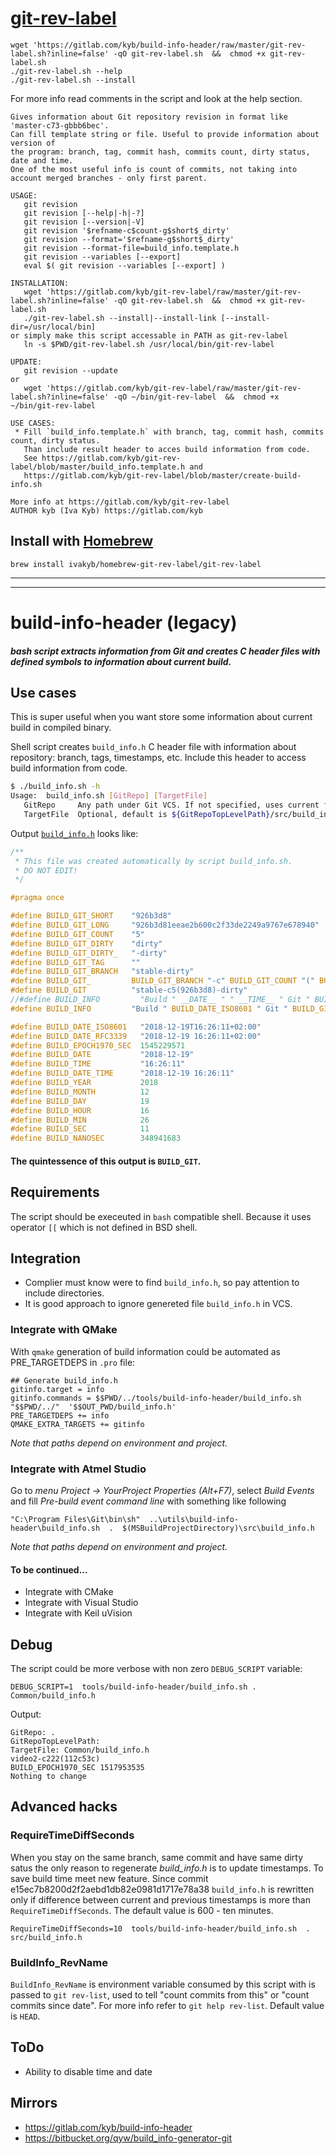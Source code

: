 # [git-rev-label](git-rev-label.sh) 
```
wget 'https://gitlab.com/kyb/build-info-header/raw/master/git-rev-label.sh?inline=false' -qO git-rev-label.sh  &&  chmod +x git-rev-label.sh
./git-rev-label.sh --help
./git-rev-label.sh --install
```
For more info read comments in the script and look at the help section.
```
Gives information about Git repository revision in format like 'master-c73-gbbb6bec'.
Can fill template string or file. Useful to provide information about version of
the program: branch, tag, commit hash, commits count, dirty status, date and time.
One of the most useful info is count of commits, not taking into account merged branches - only first parent.

USAGE:
   git revision
   git revision [--help|-h|-?]
   git revision [--version|-V]
   git revision '$refname-c$count-g$short$_dirty'
   git revision --format='$refname-g$short$_dirty'
   git revision --format-file=build_info.template.h
   git revision --variables [--export]
   eval $( git revision --variables [--export] )

INSTALLATION:
   wget 'https://gitlab.com/kyb/git-rev-label/raw/master/git-rev-label.sh?inline=false' -qO git-rev-label.sh  &&  chmod +x git-rev-label.sh
   ./git-rev-label.sh --install|--install-link [--install-dir=/usr/local/bin]
or simply make this script accessable in PATH as git-rev-label
   ln -s $PWD/git-rev-label.sh /usr/local/bin/git-rev-label

UPDATE:
   git revision --update
or
   wget 'https://gitlab.com/kyb/git-rev-label/raw/master/git-rev-label.sh?inline=false' -qO ~/bin/git-rev-label  &&  chmod +x ~/bin/git-rev-label

USE CASES:
 * Fill `build_info.template.h` with branch, tag, commit hash, commits count, dirty status.
   Than include result header to acces build information from code.
   See https://gitlab.com/kyb/git-rev-label/blob/master/build_info.template.h and
   https://gitlab.com/kyb/git-rev-label/blob/master/create-build-info.sh

More info at https://gitlab.com/kyb/git-rev-label
AUTHOR kyb (Iva Kyb) https://gitlab.com/kyb
```

## Install with [Homebrew](https://brew.sh)
```
brew install ivakyb/homebrew-git-rev-label/git-rev-label
```

-----------------------
-----------------------


# build-info-header (legacy)
##### bash script extracts information from Git and creates C header files with defined symbols to information about current build.

## Use cases
This is super useful when you want store some information about current build in compiled binary.


Shell script creates `build_info.h` C header file with information about repository: branch, tags, timestamps, etc.
Include this header to access build information from code.

```sh
$ ./build_info.sh -h
Usage:  build_info.sh [GitRepo] [TargetFile]
   GitRepo     Any path under Git VCS. If not specified, uses current folder
   TargetFile  Optional, default is ${GitRepoTopLevelPath}/src/build_info.h

```


Output [`build_info.h`](build_info.example.h) looks like:

```C
/**
 * This file was created automatically by script build_info.sh.
 * DO NOT EDIT! 
 */

#pragma once

#define BUILD_GIT_SHORT    "926b3d8"
#define BUILD_GIT_LONG     "926b3d81eeae2b600c2f33de2249a9767e678940"
#define BUILD_GIT_COUNT    "5"
#define BUILD_GIT_DIRTY    "dirty"
#define BUILD_GIT_DIRTY_   "-dirty"
#define BUILD_GIT_TAG      ""
#define BUILD_GIT_BRANCH   "stable-dirty"
#define BUILD_GIT_         BUILD_GIT_BRANCH "-c" BUILD_GIT_COUNT "(" BUILD_GIT_SHORT ")" BUILD_GIT_DIRTY_
#define BUILD_GIT          "stable-c5(926b3d8)-dirty"
//#define BUILD_INFO         "Build " __DATE__ " " __TIME__ " Git " BUILD_GIT
#define BUILD_INFO         "Build " BUILD_DATE_ISO8601 " Git " BUILD_GIT

#define BUILD_DATE_ISO8601   "2018-12-19T16:26:11+02:00"
#define BUILD_DATE_RFC3339   "2018-12-19 16:26:11+02:00"
#define BUILD_EPOCH1970_SEC  1545229571 
#define BUILD_DATE           "2018-12-19"
#define BUILD_TIME           "16:26:11"
#define BUILD_DATE_TIME      "2018-12-19 16:26:11"
#define BUILD_YEAR           2018
#define BUILD_MONTH          12
#define BUILD_DAY            19
#define BUILD_HOUR           16
#define BUILD_MIN            26
#define BUILD_SEC            11
#define BUILD_NANOSEC        348941683
```
#### The quintessence of this output is **`BUILD_GIT`**.

## Requirements
The script should be execeuted in `bash` compatible shell. Because it uses operator `[[` which is not defined in BSD shell.

## Integration
* Complier must know were to find `build_info.h`, so pay attention to include directories.
* It is good approach to ignore genereted file `build_info.h` in VCS.

### Integrate with QMake
With `qmake` generation of build information could be automated as PRE_TARGETDEPS in `.pro` file:
```
## Generate build_info.h
gitinfo.target = info
gitinfo.commands = $$PWD/../tools/build-info-header/build_info.sh  "$$PWD/../"  '$$OUT_PWD/build_info.h'
PRE_TARGETDEPS += info
QMAKE_EXTRA_TARGETS += gitinfo
```
*Note that paths depend on environment and project.*

### Integrate with Atmel Studio
Go to *menu Project -> YourProject Properties (Alt+F7)*, select *Build Events* and fill *Pre-build event command line* with something like following
```
"C:\Program Files\Git\bin\sh"  ..\utils\build-info-header\build_info.sh  .  $(MSBuildProjectDirectory)\src\build_info.h 
```
*Note that paths depend on environment and project.*

#### To be continued...
* Integrate with CMake
* Integrate with Visual Studio
* Integrate with Keil uVision


## Debug
The script could be more verbose with non zero `DEBUG_SCRIPT` variable:
```
DEBUG_SCRIPT=1  tools/build-info-header/build_info.sh . Common/build_info.h
```
Output:
```
GitRepo: .
GitRepoTopLevelPath:
TargetFile: Common/build_info.h
video2-c222(112c53c)
BUILD_EPOCH1970_SEC 1517953535
Nothing to change
```

## Advanced hacks
### RequireTimeDiffSeconds
When you stay on the same branch, same commit and have same dirty satus the only reason 
to regenerate *build_info.h* is to update timestamps. To save build time meet new feature.
Since commit e15ec7b8200d2f2aebd1db82e0981d1717e78a38 `build_info.h` is rewritten only if difference between 
current and previous timestamps is more than `RequireTimeDiffSeconds`. The default value is 600 - ten minutes.
```
RequireTimeDiffSeconds=10  tools/build-info-header/build_info.sh  .  src/build_info.h
```

### BuildInfo_RevName
`BuildInfo_RevName` is environment variable consumed by this script with is passed to `git rev-list`,
used to tell "count commits from this" or "count commits since date". For more info refer to `git help rev-list`.
Default value is `HEAD`.


## ToDo
* Ability to disable time and date


## Mirrors
* https://gitlab.com/kyb/build-info-header
* https://bitbucket.org/qyw/build_info-generator-git

